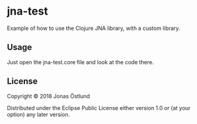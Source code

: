 # jna-test

Example of how to use the Clojure JNA library, with a custom library.

## Usage

Just open the jna-test.core file and look at the code there.

## License

Copyright © 2018 Jonas Östlund

Distributed under the Eclipse Public License either version 1.0 or (at
your option) any later version.
